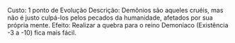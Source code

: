 Custo: 1 ponto de Evolução
Descrição: Demônios são aqueles cruéis, mas não é justo culpá-los pelos pecados da humanidade, afetados por sua própria mente.
Efeito: Realizar a quebra para o reino Demoníaco (Existência -3 a -10) fica mais fácil.